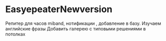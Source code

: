 # EasyepeaterNewversion
Репитер для часов miband, нотификации , добавление в базу. Изучаем английские фразы
Добавить галерею с типовыми решениями в потолках 
